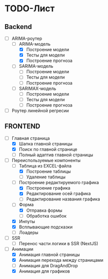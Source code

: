 # TODO-Лист

## Backend

- [ ] ARIMA-роутер
    - [ ] ARIMA-модель
        - [x] Построение модели
        - [x] Тесты для модели
        - [x] Построение прогноза
    - [ ] SARIMA-модель
        - [ ] Построение модели
        - [ ] Тесты для модели
        - [ ] Построение прогноза
    - [ ] SARIMAX-модель
        - [ ] Построение модели
        - [ ] Тесты для модели
        - [ ] Построение прогноза
- [ ] Роутер линейной регресии

## FRONTEND

- [ ] Главная страница
    - [x] Шапка главной страницы
    - [x] Поиск по главной странице
    - [ ] Полный адаптив главной страницы
- [ ] Переиспользуемые компоненты
    - [ ] Таблица из EXCEL-файла
        - [x] Построение таблицы
        - [ ] Удаление таблицы
    - [ ] Построение редактируемого графика
        - [x] Построение графика
        - [x] Редактирование осей графика
        - [ ] Редактирование названия графика
    - [ ] Форма
        - [x] Отправка формы
        - [ ] Обработка ошибок
    - [x] Инпуты
    - [x] Всплывающие подсказки
    - [ ] Лоадеры
- [ ] SSR
    - [ ] Перенос части логики в SSR (NextJS)
- [ ] Анимации
    - [x] Анимация главной страницы
    - [x] Анимация перехода между страницами
    - [ ] Анимация для DragAndDrop
    - [x] Анимация для графиков